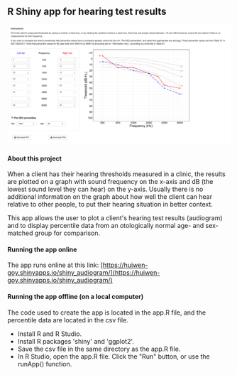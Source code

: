 
## R Shiny app for hearing test results ##

![](ui.png)

#### About this project ####
 
When a client has their hearing thresholds measured in a clinic, the results are plotted on a graph with sound frequency on the x-axis and dB (the lowest sound level they can hear) on the y-axis. Usually there is no additional information on the graph about how well the client can hear relative to other people, to put their hearing situation in better context.
 
This app allows the user to plot a client's hearing test results (audiogram) and to display percentile data from an otologically normal age- and sex-matched group for comparison.
 
#### Running the app online ####
 
The app runs online at this link:
[https://huiwen-goy.shinyapps.io/shiny_audiogram/](https://huiwen-goy.shinyapps.io/shiny_audiogram/)
 
#### Running the app offline (on a local computer) ####
 
The code used to create the app is located in the app.R file, and the percentile data are located in the csv file.  
 
* Install R and R Studio. 
* Install R packages 'shiny' and 'ggplot2'.
* Save the csv file in the same directory as the app.R file.
* In R Studio, open the app.R file. Click the "Run" button, or use the runApp() function.

